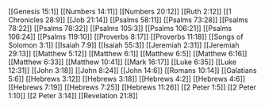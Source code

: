 [[Genesis 15:1]]
[[Numbers 14:11]]
[[Numbers 20:12]]
[[Ruth 2:12]]
[[1 Chronicles 28:9]]
[[Job 21:14]]
[[Psalms 58:11]]
[[Psalms 73:28]]
[[Psalms 78:22]]
[[Psalms 78:32]]
[[Psalms 105:3]]
[[Psalms 106:21]]
[[Psalms 106:24]]
[[Psalms 119:10]]
[[Proverbs 8:17]]
[[Proverbs 11:18]]
[[Songs of Solomon 3:1]]
[[Isaiah 7:9]]
[[Isaiah 55:3]]
[[Jeremiah 2:31]]
[[Jeremiah 29:13]]
[[Matthew 5:12]]
[[Matthew 6:1]]
[[Matthew 6:5]]
[[Matthew 6:16]]
[[Matthew 6:33]]
[[Matthew 10:41]]
[[Mark 16:17]]
[[Luke 6:35]]
[[Luke 12:31]]
[[John 3:18]]
[[John 8:24]]
[[John 14:6]]
[[Romans 10:14]]
[[Galatians 5:6]]
[[Hebrews 3:12]]
[[Hebrews 3:18]]
[[Hebrews 4:2]]
[[Hebrews 4:6]]
[[Hebrews 7:19]]
[[Hebrews 7:25]]
[[Hebrews 11:26]]
[[2 Peter 1:5]]
[[2 Peter 1:10]]
[[2 Peter 3:14]]
[[Revelation 21:8]]
